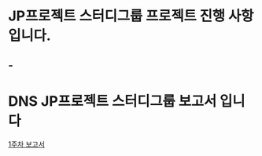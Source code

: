 # JP프로젝트 스터디그룹 프로젝트 진행 사항입니다.

## -

# DNS JP프로젝트 스터디그룹 보고서 입니다

[1주차 보고서](https://github.com/izuna69/TIL/blob/main/report/1%EC%A3%BC%EC%B0%A8.md)
